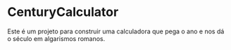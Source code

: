 # CenturyCalculator

Este é um projeto para construir uma calculadora que pega o ano e nos dá o século em algarismos romanos.